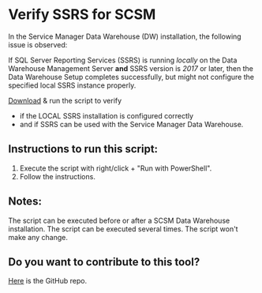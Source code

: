 # Verify SSRS for SCSM

In the Service Manager Data Warehouse (DW) installation, the following issue is observed:

If SQL Server Reporting Services (SSRS) is running *locally* on the Data Warehouse Management Server **and** SSRS version is *2017* or later, then the Data Warehouse Setup completes successfully, but might not configure the specified local SSRS instance properly.

[Download](https://github.com/microsoft/CSS-SystemCenter-ServiceManager/releases/latest/download/Verify_SSRS_for_SCSM.ps1) & run the script to verify
- if the LOCAL SSRS installation is configured correctly
- and if SSRS can be used with the Service Manager Data Warehouse.

## Instructions to run this script:

1. Execute the script with right/click + "Run with PowerShell".
1. Follow the instructions.    

## Notes:
The script can be executed before or after a SCSM Data Warehouse installation.
The script can be executed several times. 
The script won't make any change.

## Do you want to contribute to this tool?

[Here](https://github.com/khusmeno-MS/CSS-SystemCenter-ServiceManager/tree/main/Verify_SSRS_for_SCSM) is the GitHub repo.
